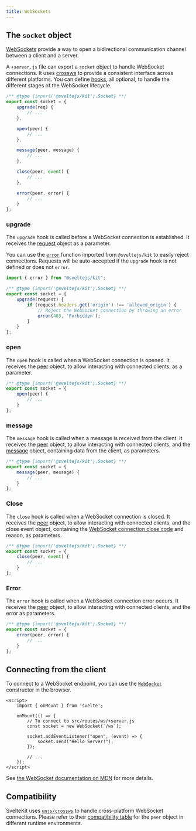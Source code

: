 ```yaml
---
title: WebSockets
---
```


## The `socket` object

[WebSockets](https://developer.mozilla.org/en-US/docs/Web/API/WebSockets_API) provide a way to open a bidirectional communication channel between a client and a server.

A `+server.js` file can export a `socket` object to handle WebSocket connections. It uses [crossws](https://crossws.unjs.io/) to provide a consistent interface across different platforms. You can define [hooks](https://crossws.unjs.io/guide/hooks), all optional, to handle the different stages of the WebSocket lifecycle.

```js
/** @type {import('@sveltejs/kit').Socket} **/
export const socket = {
	upgrade(req) {
        // ...
	},

	open(peer) {
        // ...
	},

	message(peer, message) {
        // ...
	},

	close(peer, event) {
		// ...
	},

	error(peer, error) {
		// ...
	}
};
```

### upgrade

The `upgrade` hook is called before a WebSocket connection is established. It receives the [request](https://developer.mozilla.org/docs/Web/API/Request) object as a parameter.

You can use the [`error`](@sveltejs-kit#error) function imported from `@sveltejs/kit` to easily reject connections. Requests will be auto-accepted if the `upgrade` hook is not defined or does not `error`.

```js
import { error } from "@sveltejs/kit";

/** @type {import('@sveltejs/kit').Socket} **/
export const socket = {
	upgrade(request) {
		if (request.headers.get('origin') !== 'allowed_origin') {
			// Reject the WebSocket connection by throwing an error
			error(403, 'Forbidden');
		}
	}
};
```

### open

The `open` hook is called when a WebSocket connection is opened. It receives the [peer](https://crossws.unjs.io/guide/peer) object, to allow interacting with connected clients, as a parameter.

```js
/** @type {import('@sveltejs/kit').Socket} **/
export const socket = {
	open(peer) {
		// ...
	}
};
```

### message

The `message` hook is called when a message is received from the client. It receives the [peer](https://crossws.unjs.io/guide/peer) object, to allow interacting with connected clients, and the [message](https://crossws.unjs.io/guide/message) object, containing data from the client, as parameters.

```js
/** @type {import('@sveltejs/kit').Socket} **/
export const socket = {
	message(peer, message) {
		// ...
	}
};
```

### Close

The `close` hook is called when a WebSocket connection is closed. It receives the [peer](https://crossws.unjs.io/guide/peer) object, to allow interacting with connected clients, and the close event object, containing the [WebSocket connection close code](https://developer.mozilla.org/en-US/docs/Web/API/CloseEvent/code#value) and reason, as parameters.

```js
/** @type {import('@sveltejs/kit').Socket} **/
export const socket = {
	close(peer, event) {
		// ...
	}
};
```

### Error

The `error` hook is called when a WebSocket connection error occurs. It receives the [peer](https://crossws.unjs.io/guide/peer) object, to allow interacting with connected clients, and the error as parameters.

```js
/** @type {import('@sveltejs/kit').Socket} **/
export const socket = {
	error(peer, error) {
		// ...
	}
};
```

## Connecting from the client

To connect to a WebSocket endpoint, you can use the [`WebSocket`](https://developer.mozilla.org/en-US/docs/Web/API/WebSocket/WebSocket) constructor in the browser.

```svelte
<script>
	import { onMount } from 'svelte';

	onMount(() => {
		// To connect to src/routes/ws/+server.js
		const socket = new WebSocket(`/ws`);

		socket.addEventListener("open", (event) => {
			socket.send("Hello Server!");
		});

		// ...
	});
</script>
```

See [the WebSocket documentation on MDN](https://developer.mozilla.org/en-US/docs/Web/API/WebSocket) for more details.

## Compatibility

SvelteKit uses [`unjs/crossws`](https://crossws.unjs.io) to handle cross-platform WebSocket connections. Please refer to their [compatibility table](https://crossws.unjs.io/guide/peer#compatibility) for the `peer` object in different runtime environments.
